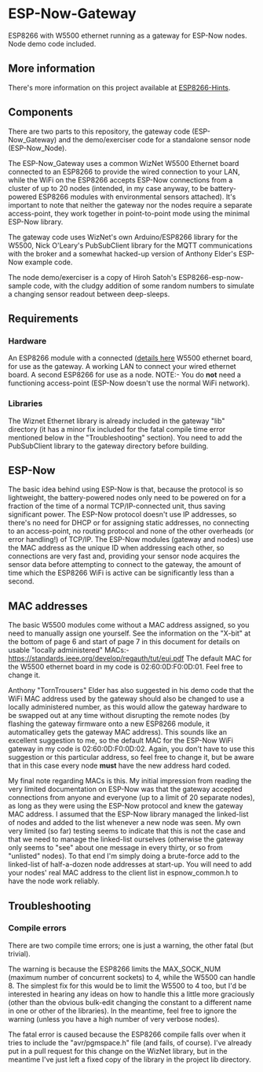 # ESP-Now-Gateway
ESP8266 with W5500 ethernet running as a gateway for ESP-Now nodes.  Node demo code included.

## More information
There's more information on this project available at [ESP8266-Hints](https://esp8266hints.wordpress.com/2018/02/13/adding-an-ethernet-port-to-your-esp-revisited/).

## Components
There are two parts to this repository, the gateway code (ESP-Now_Gateway) and the demo/exerciser code for a standalone sensor node (ESP-Now_Node).

The ESP-Now_Gateway uses a common WizNet W5500 Ethernet board connected to an ESP8266 to provide the wired connection to your LAN, while the WiFi on the ESP8266 accepts ESP-Now connections from a cluster of up to 20 nodes (intended, in my case anyway, to be battery-powered ESP8266 modules with environmental sensors attached).  It's important to note that neither the gateway nor the nodes require a separate access-point, they work together in point-to-point mode using the minimal ESP-Now library.

The gateway code uses WizNet's own Arduino/ESP8266 library for the W5500, Nick O'Leary's PubSubClient library for the MQTT communications with the broker and a somewhat hacked-up version of Anthony Elder's ESP-Now example code.

The node demo/exerciser is a copy of Hiroh Satoh's ESP8266-esp-now-sample code, with the cludgy addition of some random numbers to simulate a changing sensor readout between deep-sleeps.

## Requirements
### Hardware
An ESP8266 module with a connected ([details here](ttps://esp8266hints.wordpress.com/2018/02/13/adding-an-ethernet-port-to-your-esp-revisited/) W5500 ethernet board, for use as the gateway.
A working LAN to connect your wired ethernet board.
A second ESP8266 for use as a node.
NOTE:- You do **not** need a functioning access-point (ESP-Now doesn't use the normal WiFi network).
### Libraries
The Wiznet Ethernet library is already included in the gateway "lib" directory (it has a minor fix included for the fatal compile time error mentioned below in the "Troubleshooting" section).
You need to add the PubSubClient library to the gateway directory before building.

## ESP-Now
The basic idea behind using ESP-Now is that, because the protocol is so lightweight, the battery-powered nodes only need to be powered on for a fraction of the time of a normal TCP/IP-connected unit, thus saving significant power. The ESP-Now protocol doesn't use IP addresses, so there's no need for DHCP or for assigning static addresses, no connecting to an access-point, no routing protocol and none of the other overheads (or error handling!) of TCP/IP.  The ESP-Now modules (gateway and nodes) use the MAC address as the unique ID when addressing each other, so connections are very fast and, providing your sensor node acquires the sensor data before attempting to connect to the gateway, the amount of time which the ESP8266 WiFi is active can be significantly less than a second.


## MAC addresses
The basic W5500 modules come without a MAC address assigned, so you need to manually assign one yourself.  See the information on the "X-bit" at the bottom of page 6 and start of page 7 in this document for details on usable "locally administered" MACs:- https://standards.ieee.org/develop/regauth/tut/eui.pdf
The default MAC for the W5500 ethernet board in my code is 02:60:0D:F0:0D:01.  Feel free to change it.
 
Anthony "TornTrousers" Elder has also suggested in his demo code that the WiFi MAC address used by the gateway should also be changed to use a locally administered number, as this would allow the gateway hardware to be swapped out at any time without disrupting the remote nodes (by flashing the gateway firmware onto a new ESP8266 module, it automaticalley gets the gateway MAC address).  This sounds like an excellent suggestion to me, so the default MAC for the ESP-Now WiFi gateway in my code is 02:60:0D:F0:0D:02.  Again, you don't have to use this suggestion or this particular address, so feel free to change it, but be aware that in this case every node **must** have the new address hard coded.

My final note regarding MACs is this.  My initial impression from reading the very limited documentation on ESP-Now was that the gateway accepted connections from anyone and everyone (up to a limit of 20 separate nodes), as long as they were using the ESP-Now protocol and knew the gateway MAC address.  I assumed that the ESP-Now library managed the linked-list of nodes and added to the list whenever a new node was seen.  My own very limited (so far) testing seems to indicate that this is not the case and that we need to manage the linked-list ourselves (otherwise the gateway only seems to "see" about one message in every thirty, or so from "unlisted" nodes).  To that end I'm simply doing a brute-force add to the linked-list of half-a-dozen node addresses at start-up.  You will need to add your nodes' real MAC address to the client list in espnow_common.h to have the node work reliably.


## Troubleshooting

### Compile errors
There are two compile time errors; one is just a warning, the other fatal (but trivial).

The warning is because the ESP8266 limits the MAX_SOCK_NUM (maximum number of concurrent sockets) to 4, while the W5500 can handle 8.  The simplest fix for this would be to limit the W5500 to 4 too, but I'd be interested in hearing any ideas on how to handle this a little more graciously (other than the obvious bulk-edit changing the constant to a different name in one or other of the libraries).  In the meantime, feel free to ignore the warning (unless you have a high number of very verbose nodes).

The fatal error is caused because the ESP8266 compile falls over when it tries to include the "avr/pgmspace.h" file (and fails, of course).  I've already put in a pull request for this change on the WizNet library, but in the meantime I've just left a fixed copy of the library in the project lib directory.

